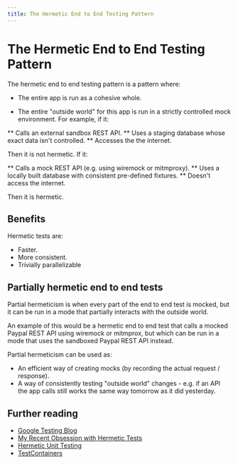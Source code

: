 ```yaml
---
title: The Hermetic End to End Testing Pattern
---
```

# The Hermetic End to End Testing Pattern

The hermetic end to end testing pattern is a pattern where:

* The entire app is run as a cohesive whole.

* The entire "outside world" for this app is run in a strictly controlled mock environment. For example, if it:

** Calls an external sandbox REST API.
** Uses a staging database whose exact data isn't controlled.
** Accesses the the internet.

Then it is not hermetic. If it:

** Calls a mock REST API (e.g. using wiremock or mitmproxy).
** Uses a locally built database with consistent pre-defined fixtures.
** Doesn't access the internet.

Then it is hermetic.

## Benefits

Hermetic tests are:

* Faster.
* More consistent.
* Trivially parallelizable

## Partially hermetic end to end tests

Partial hermeticism is when every part of the end to end test is mocked, but it can be run in a mode that partially interacts with the outside world.

An example of this would be a hermetic end to end test that calls a mocked Paypal REST API using wiremock or mitmprox, but which can be run in a mode that uses the sandboxed Paypal REST API instead.

Partial hermeticism can be used as:

* An efficient way of creating mocks (by recording the actual request / response).
* A way of consistently testing "outside world" changes - e.g. if an API the app calls still works the same way tomorrow as it did yesterday.


## Further reading

* [Google Testing Blog](https://testing.googleblog.com/2012/10/hermetic-servers.html)
* [My Recent Obsession with Hermetic Tests](https://blog.testproject.io/2021/09/13/my-recent-obsession-with-hermetic-tests/)
* [Hermetic Unit Testing](https://medium.com/geekculture/hermetic-unit-testing-8c49276e3acd)
* [TestContainers](https://www.testcontainers.org/)
